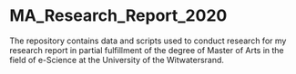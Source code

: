 # MA_Research_Report_2020
The repository contains data and scripts used to conduct research for my research report in partial fulfillment of the degree of Master of Arts in the field of e-Science at the University of the Witwatersrand.
